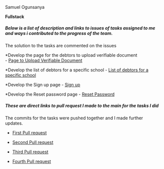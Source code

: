Samuel Ogunsanya
 
 __Fullstack__

##### Below is a list of description and links to issues of tasks assigned to me and ways i contributed to the progress of the team. 
The solution to the tasks are commented on the issues 

*Develop the page for the debtors to upload verifiable document <br>
    - [Page to Upload Verifiable Document](https://github.com/zuri-training/proj_debtors-team-36/issues/70)
    
*Develop the list of debtors for a specific school
    - [List of debtors for a specific school](https://github.com/zuri-training/proj_debtors-team-36/issues/69)
    
*Develop the Sign up page
    - [Sign up](https://github.com/zuri-training/proj_debtors-team-36/issues/68)
    
*Develop the Reset password page
    - [Reset Password](https://github.com/zuri-training/proj_debtors-team-36/issues/67)
    
    
##### These are direct links to pull request I made to the main for the tasks I did

The commits for the tasks were pushed together and I made further updates. 

* [First Pull request](https://github.com/PsalmogunsGRT/proj_debtors-team-36/pull/1) <br>

* [Second Pull request](https://github.com/zuri-training/proj_debtors-team-36/pull/75) <br>

* [Third Pull request](https://github.com/zuri-training/proj_debtors-team-36/pull/78) <br>

* [Fourth Pull request](https://github.com/zuri-training/proj_debtors-team-36/pull/95) <br>


